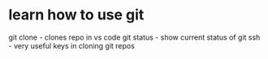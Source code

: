 # learn how to use git
git clone - clones repo in vs code
git status - show current status of git
ssh - very useful keys in cloning git repos